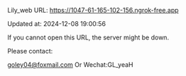 Lily_web URL: https://1047-61-165-102-156.ngrok-free.app

Updated at: 2024-12-08 19:00:56

If you cannot open this URL, the server might be down.

Please contact: 

goley04@foxmail.com Or Wechat:GL_yeaH